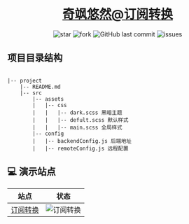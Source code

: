 <h1 align="center"><a href="https://sub.qisa.icu" target="_blank">奇飒悠然@订阅转换</a></h1>

<p align="center">
<img alt="star" src="https://img.shields.io/github/forks/qisayouran/sub-web"/>
<img alt="fork" src="https://img.shields.io/github/forks/qisayouran/sub-web"/>
<img alt="GitHub last commit" src="https://img.shields.io/github/last-commit/qisayouran/sub-web
">
<img alt="issues" src="https://img.shields.io/github/issues-raw/qisayouran/sub-web"/>
</p>


## 项目目录结构
```

|-- project
    |-- README.md
    |-- src
        |-- assets
        |   |-- css
        |   |   |-- dark.scss 黑暗主题
        |   |   |-- defult.scss 默认样式
        |   |   |-- main.scss 全局样式
        |-- config
        |   |-- backendConfig.js 后端地址
        |   |-- remoteConfig.js 远程配置

```
## 💻 演示站点


| 站点 | 状态 |
| ---- | ---- |
| [订阅转换](https://sub.qisa.icu/) |![订阅转换](https://img.shields.io/website?url=https://sub.qisa.icu/) |